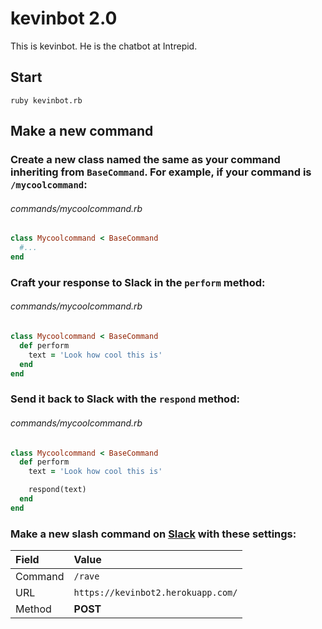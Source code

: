 # kevinbot 2.0

This is kevinbot. He is the chatbot at Intrepid.

## Start

`ruby kevinbot.rb`

## Make a new command

### Create a new class named the same as your command inheriting from `BaseCommand`. For example, if your command is `/mycoolcommand`:

###### commands/mycoolcommand.rb
```ruby
class Mycoolcommand < BaseCommand
  #...
end
```

### Craft your response to Slack in the `perform` method:

###### commands/mycoolcommand.rb
```ruby
class Mycoolcommand < BaseCommand
  def perform
    text = 'Look how cool this is'
  end
end
```

### Send it back to Slack with the `respond` method:

###### commands/mycoolcommand.rb
```ruby
class Mycoolcommand < BaseCommand
  def perform
    text = 'Look how cool this is'

    respond(text)
  end
end
```

### Make a new slash command on [Slack](https://intrepid.slack.com/services/new/slash-commands) with these settings:

| Field   | Value                              |
|:--------|:-----------------------------------|
| Command | `/rave`                            |
| URL     | `https://kevinbot2.herokuapp.com/` |
| Method  | **POST**                           |
